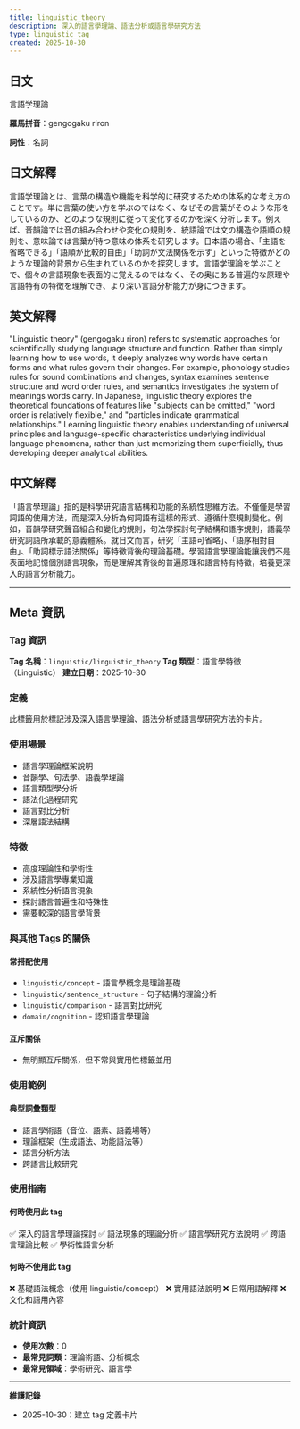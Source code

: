 ```yaml
---
title: linguistic_theory
description: 深入的語言學理論、語法分析或語言學研究方法
type: linguistic_tag
created: 2025-10-30
---
```


## 日文
言語学理論

**羅馬拼音**：gengogaku riron

**詞性**：名詞

## 日文解釋
言語学理論とは、言葉の構造や機能を科学的に研究するための体系的な考え方のことです。単に言葉の使い方を学ぶのではなく、なぜその言葉がそのような形をしているのか、どのような規則に従って変化するのかを深く分析します。例えば、音韻論では音の組み合わせや変化の規則を、統語論では文の構造や語順の規則を、意味論では言葉が持つ意味の体系を研究します。日本語の場合、「主語を省略できる」「語順が比較的自由」「助詞が文法関係を示す」といった特徴がどのような理論的背景から生まれているのかを探究します。言語学理論を学ぶことで、個々の言語現象を表面的に覚えるのではなく、その奥にある普遍的な原理や言語特有の特徴を理解でき、より深い言語分析能力が身につきます。

## 英文解釋
"Linguistic theory" (gengogaku riron) refers to systematic approaches for scientifically studying language structure and function. Rather than simply learning how to use words, it deeply analyzes why words have certain forms and what rules govern their changes. For example, phonology studies rules for sound combinations and changes, syntax examines sentence structure and word order rules, and semantics investigates the system of meanings words carry. In Japanese, linguistic theory explores the theoretical foundations of features like "subjects can be omitted," "word order is relatively flexible," and "particles indicate grammatical relationships." Learning linguistic theory enables understanding of universal principles and language-specific characteristics underlying individual language phenomena, rather than just memorizing them superficially, thus developing deeper analytical abilities.

## 中文解釋
「語言學理論」指的是科學研究語言結構和功能的系統性思維方法。不僅僅是學習詞語的使用方法，而是深入分析為何詞語有這樣的形式、遵循什麼規則變化。例如，音韻學研究聲音組合和變化的規則，句法學探討句子結構和語序規則，語義學研究詞語所承載的意義體系。就日文而言，研究「主語可省略」、「語序相對自由」、「助詞標示語法關係」等特徵背後的理論基礎。學習語言學理論能讓我們不是表面地記憶個別語言現象，而是理解其背後的普遍原理和語言特有特徵，培養更深入的語言分析能力。

---

## Meta 資訊

### Tag 資訊

**Tag 名稱**：`linguistic/linguistic_theory`
**Tag 類型**：語言學特徵（Linguistic）
**建立日期**：2025-10-30

### 定義

此標籤用於標記涉及深入語言學理論、語法分析或語言學研究方法的卡片。

### 使用場景

- 語言學理論框架說明
- 音韻學、句法學、語義學理論
- 語言類型學分析
- 語法化過程研究
- 語言對比分析
- 深層語法結構

### 特徵

- 高度理論性和學術性
- 涉及語言學專業知識
- 系統性分析語言現象
- 探討語言普遍性和特殊性
- 需要較深的語言學背景

### 與其他 Tags 的關係

#### 常搭配使用
- `linguistic/concept` - 語言學概念是理論基礎
- `linguistic/sentence_structure` - 句子結構的理論分析
- `linguistic/comparison` - 語言對比研究
- `domain/cognition` - 認知語言學理論

#### 互斥關係
- 無明顯互斥關係，但不常與實用性標籤並用

### 使用範例

#### 典型詞彙類型
- 語言學術語（音位、語素、語義場等）
- 理論框架（生成語法、功能語法等）
- 語言分析方法
- 跨語言比較研究

### 使用指南

#### 何時使用此 tag
✅ 深入的語言學理論探討
✅ 語法現象的理論分析
✅ 語言學研究方法說明
✅ 跨語言理論比較
✅ 學術性語言分析

#### 何時不使用此 tag
❌ 基礎語法概念（使用 linguistic/concept）
❌ 實用語法說明
❌ 日常用語解釋
❌ 文化和語用內容

### 統計資訊

- **使用次數**：0
- **最常見詞類**：理論術語、分析概念
- **最常見領域**：學術研究、語言學

---

**維護記錄**
- 2025-10-30：建立 tag 定義卡片
